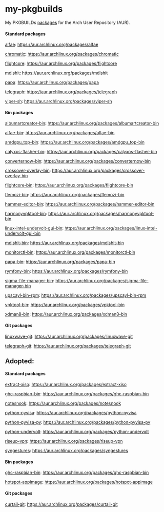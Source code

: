 # my-pkgbuilds
My PKGBUILDs [packages](https://aur.archlinux.org/packages?K=begin-theadventu&SeB=m) for the Arch User Repository (AUR).

#### Standard packages
[alfae](https://github.com/suchmememanyskill/Alfae): https://aur.archlinux.org/packages/alfae

[chromatic](https://github.com/nate-xyz/chromatic): https://aur.archlinux.org/packages/chromatic

[flightcore](https://github.com/R2NorthstarTools/FlightCore): https://aur.archlinux.org/packages/flightcore

[mdlshit](https://github.com/headassbtw/mdlshit): https://aur.archlinux.org/packages/mdlshit

[papa](https://github.com/AnActualEmerald/papa): https://aur.archlinux.org/packages/papa

[telegraph](https://github.com/fkinoshita/Telegraph): https://aur.archlinux.org/packages/telegraph

[viper-sh](https://github.com/0neGal/viper-sh): https://aur.archlinux.org/packages/viper-sh

#### Bin packages
[albumartcreator-bin](https://github.com/0neGal/albumArtCreator): https://aur.archlinux.org/packages/albumartcreator-bin

[alfae-bin](https://github.com/suchmememanyskill/Alfae): https://aur.archlinux.org/packages/alfae-bin

[amdgpu_top-bin](https://github.com/Umio-Yasuno/amdgpu_top): https://aur.archlinux.org/packages/amdgpu_top-bin

[calyxos-flasher-bin](https://gitlab.com/CalyxOS/device-flasher): https://aur.archlinux.org/packages/calyxos-flasher-bin

[converternow-bin](https://github.com/ferraridamiano/ConverterNOW): https://aur.archlinux.org/packages/converternow-bin

[crossover-overlay-bin](https://github.com/lacymorrow/crossover): https://aur.archlinux.org/packages/crossover-overlay-bin

[flightcore-bin](https://github.com/R2NorthstarTools/FlightCore): https://aur.archlinux.org/packages/flightcore-bin

[flemozi-bin](https://github.com/KRTirtho/flemozi): https://aur.archlinux.org/packages/flemozi-bin

[hammer-editor-bin](https://github.com/Wavesonics/hammer-editor): https://aur.archlinux.org/packages/hammer-editor-bin

[harmonyvpktool-bin](https://github.com/harmonytf/HarmonyVPKTool): https://aur.archlinux.org/packages/harmonyvpktool-bin

[linux-intel-undervolt-gui-bin](https://github.com/lukechadwick/linux-intel-undervolt-gui): https://aur.archlinux.org/packages/linux-intel-undervolt-gui-bin

[mdlshit-bin](https://github.com/headassbtw/mdlshit): https://aur.archlinux.org/packages/mdlshit-bin

[monitorctl-bin](https://github.com/5iddy/monitorctl): https://aur.archlinux.org/packages/monitorctl-bin

[papa-bin](https://github.com/AnActualEmerald/papa): https://aur.archlinux.org/packages/papa-bin

[rymfony-bin](https://github.com/Orbitale/Rymfony): https://aur.archlinux.org/packages/rymfony-bin

[sigma-file-manager-bin](https://github.com/aleksey-hoffman/sigma-file-manager): https://aur.archlinux.org/packages/sigma-file-manager-bin

[upscayl-bin-rpm](https://github.com/upscayl/upscayl): https://aur.archlinux.org/packages/upscayl-bin-rpm

[vpktool-bin](https://github.com/craftablescience/VPKTool): https://aur.archlinux.org/packages/vpktool-bin

[xdman8-bin](https://github.com/subhra74/xdm-experimental-binaries): https://aur.archlinux.org/packages/xdman8-bin

#### Git packages
[linuxwave-git](https://github.com/orhun/linuxwave): https://aur.archlinux.org/packages/linuxwave-git

[telegraph-git](https://github.com/fkinoshita/Telegraph): https://aur.archlinux.org/packages/telegraph-git

## Adopted:
#### Standard packages

[extract-xiso](https://github.com/XboxDev/extract-xiso): https://aur.archlinux.org/packages/extract-xiso

[ghc-raspbian-bin](https://archive.raspbian.org/raspbian/pool/main/g/ghc): https://aur.archlinux.org/packages/ghc-raspbian-bin

[notesnook](https://github.com/streetwriters/notesnook): https://aur.archlinux.org/packages/notesnook

[python-pyvisa](https://github.com/pyvisa/pyvisa): https://aur.archlinux.org/packages/python-pyvisa

[python-pyvisa-py](https://github.com/pyvisa/pyvisa-py): https://aur.archlinux.org/packages/python-pyvisa-py

[python-undervolt](https://github.com/georgewhewell/undervolt): https://aur.archlinux.org/packages/python-undervolt

[riseup-vpn](https://github.com/leapcode/bitmask-vpn): https://aur.archlinux.org/packages/riseup-vpn

[syngestures](https://github.com/mqudsi/syngesture): https://aur.archlinux.org/packages/syngestures

#### Bin packages
[ghc-raspbian-bin](https://archive.raspbian.org/raspbian/pool/main/g/ghc): https://aur.archlinux.org/packages/ghc-raspbian-bin

[hotspot-appimage](https://github.com/KDAB/hotspot): https://aur.archlinux.org/packages/hotspot-appimage

#### Git packages
[curtail-git](https://github.com/Huluti/Curtail): https://aur.archlinux.org/packages/curtail-git

